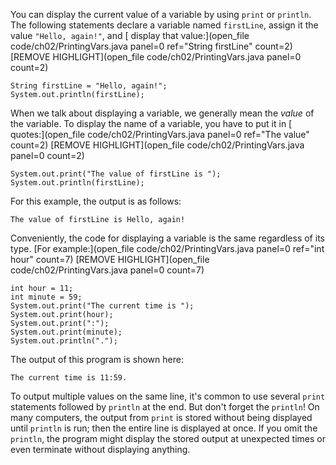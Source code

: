 You can display the current value of a variable by using `print` or `println`. The following statements declare a variable named ```firstLine```, assign it the value ```"Hello, again!"```, and [ display that value:](open_file code/ch02/PrintingVars.java panel=0 ref="String firstLine" count=2)
 [REMOVE HIGHLIGHT](open_file code/ch02/PrintingVars.java panel=0 count=2)


```code
String firstLine = "Hello, again!";
System.out.println(firstLine);
```


When we talk about displaying a variable, we generally mean the *value* of the variable. To display the name of a variable, you have to put it in [ quotes:](open_file code/ch02/PrintingVars.java panel=0 ref="The value" count=2)
 [REMOVE HIGHLIGHT](open_file code/ch02/PrintingVars.java panel=0 count=2)


```code
System.out.print("The value of firstLine is ");
System.out.println(firstLine);
```

For this example, the output is as follows:

```code
The value of firstLine is Hello, again!
```

Conveniently, the code for displaying a variable is the same regardless of its type. [For example:](open_file code/ch02/PrintingVars.java panel=0 ref="int hour" count=7)
 [REMOVE HIGHLIGHT](open_file code/ch02/PrintingVars.java panel=0 count=7)


```code
int hour = 11;
int minute = 59;
System.out.print("The current time is ");
System.out.print(hour);
System.out.print(":");
System.out.print(minute);
System.out.println(".");
```

The output of this program is shown here:

```code
The current time is 11:59.
```

To output multiple values on the same line, it's common to use several `print` statements followed by `println` at the end. But don't forget the `println`! On many computers, the output from `print` is stored without being displayed until `println` is run; then the entire line is displayed at once. If you omit the `println`, the program might display the stored output at unexpected times or even terminate without displaying anything.